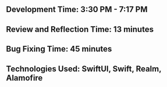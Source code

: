 ## Development Time: 3:30 PM - 7:17 PM

## Review and Reflection Time: 13 minutes

## Bug Fixing Time: 45 minutes

## Technologies Used: SwiftUI, Swift, Realm, Alamofire
